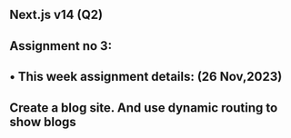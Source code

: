 ## Next.js v14 (Q2)
## Assignment no 3:
## • This week assignment details: (26 Nov,2023)
## Create a blog site. And use dynamic routing to show blogs